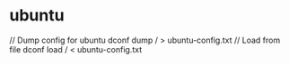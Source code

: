# ubuntu
// Dump config for ubuntu
dconf dump / > ubuntu-config.txt
// Load from file 
dconf load / < ubuntu-config.txt
